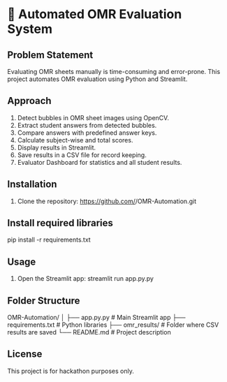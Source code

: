# 📄 Automated OMR Evaluation System

## Problem Statement
Evaluating OMR sheets manually is time-consuming and error-prone. This project automates OMR evaluation using Python and Streamlit.

## Approach
1. Detect bubbles in OMR sheet images using OpenCV.
2. Extract student answers from detected bubbles.
3. Compare answers with predefined answer keys.
4. Calculate subject-wise and total scores.
5. Display results in Streamlit.
6. Save results in a CSV file for record keeping.
7. Evaluator Dashboard for statistics and all student results.

## Installation
1. Clone the repository:
   https://github.com/<nvaishnavi029-lang>/OMR-Automation.git

## Install required libraries
  pip install -r requirements.txt

## Usage
1. Open the Streamlit app:
   streamlit run app.py.py

## Folder Structure
OMR-Automation/
│
├── app.py.py             # Main Streamlit app
├── requirements.txt      # Python libraries
├── omr_results/          # Folder where CSV results are saved
└── README.md             # Project description

## License
This project is for hackathon purposes only.







